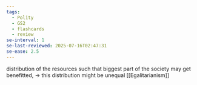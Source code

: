 ```yaml
---
tags:
  - Polity
  - GS2
  - flashcards
  - review
se-interval: 1
se-last-reviewed: 2025-07-16T02:47:31
se-ease: 2.5
---
```

distribution of the resources such that biggest part of the society may get benefitted, -> this distribution might be unequal
[[Egalitarianism]]
